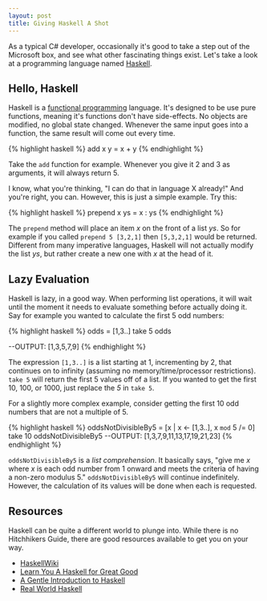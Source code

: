 ```yaml
---
layout: post
title: Giving Haskell A Shot
---
```


[haskellhome]: http://haskell.org
As a typical C# developer, occasionally it's good to take a step out of the
Microsoft box, and see what other fascinating things exist. Let's take a look at
a programming language named [Haskell][haskellhome].


Hello, Haskell
---

Haskell is a [functional programming][functional] language. It's designed to be
use pure functions, meaning it's functions don't have side-effects. No objects
are modified, no global state changed. Whenever the same input goes into a
function, the same result will come out every time.

{% highlight haskell %}
add x y = x + y
{% endhighlight %}

Take the `add` function for example. Whenever you give it 2 and 3 as arguments,
it will always return 5.

I know, what you're thinking, "I can do that in language X already!" And you're
right, you can. However, this is just a simple example. Try this:

{% highlight haskell %}
prepend x ys = x : ys
{% endhighlight %}

The `prepend` method will place an item *x* on the front of a list *ys*. So for
example if you called `prepend 5 [3,2,1]` then `[5,3,2,1]` would be returned.
Different from many imperative languages, Haskell will not actually modify the
list *ys*, but rather create a new one with *x* at the head of it.

Lazy Evaluation
---

Haskell is lazy, in a good way. When performing list operations, it will wait
until the moment it needs to evaluate something before actually doing it. Say
for example you wanted to calculate the first 5 odd numbers:

{% highlight haskell %}
odds = [1,3..]
take 5 odds

--OUTPUT: [1,3,5,7,9]
{% endhighlight %}

The expression `[1,3..]` is a list starting at 1, incrementing by 2, that
continues on to infinity (assuming no memory/time/processor restrictions). `take
5` will return the first 5 values off of a list. If you wanted to get the first
10, 100, or 1000, just replace the *5* in `take 5`. 

For a slightly more complex example, consider getting the first 10  odd numbers
that are not a multiple of 5.

{% highlight haskell %}
oddsNotDivisibleBy5 = [x | x <- [1,3..], x `mod` 5 /= 0]
take 10 oddsNotDivisibleBy5
--OUTPUT: [1,3,7,9,11,13,17,19,21,23]
{% endhighlight %}

`oddsNotDivisibleBy5` is a *list comprehension*. It basically says, "give me *x*
where *x* is each odd number from 1 onward and meets the criteria of having a
non-zero modulus 5." `oddsNotDivisibleBy5` will continue indefinitely. However,
  the calculation of its values will be done when each is requested. 

Resources
---

Haskell can be quite a different world to plunge into. While there is no
Hitchhikers Guide, there are good resources available to get you on your way.

- [HaskellWiki][haskellhome]
- [Learn You A Haskell for Great Good][learnyou]
- [A Gentle Introduction to Haskell][gentle]
- [Real World Haskell][realworld]

[functional]: http://en.wikipedia.org/wiki/Functional_programming
[learnyou]: http://learnyouahaskell.com/
[gentle]: http://www.haskell.org/tutorial/ 
[realworld]: http://book.realworldhaskell.org/ 
